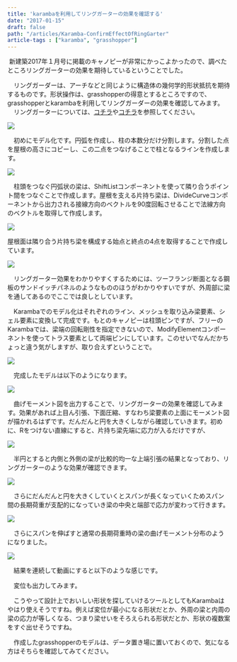 ```yaml
---
title: 'karambaを利用してリングガーターの効果を確認する'
date: "2017-01-15"
draft: false
path: "/articles/Karamba-ConfirmEffectOfRingGarter"
article-tags : ["karamba", "grasshopper"]
---
```


 新建築2017年１月号に掲載のキャノピーが非常にかっこよかったので、調べたところリングガーターの効果を期待しているということでした。  

　リングガーダーは、アーチなどと同じように構造体の幾何学的形状抵抗を期待するものです。形状操作は、grasshopperの得意とするところですので、grasshopperとkarambaを利用してリングガーダーの効果を確認してみます。  
　リングガーターについては、[コチラ](http://www.archstructure.net/asmt/topics/2015/05/weinberg.html)や[コチラ](http://www.archstructure.net/asmt/topics/2015/02/lecture.html)を参照してください。  
  

[![](https://2.bp.blogspot.com/-2jziJwIoq_M/WHtM2V-N3WI/AAAAAAAABUQ/LLCnuykP8qwOZydjsB52__V1IodB8PqigCLcB/s320/%25E3%2583%2588%25E3%2583%2583%25E3%2583%2597%25E7%2594%25BB%25E5%2583%258F.PNG)](https://2.bp.blogspot.com/-2jziJwIoq_M/WHtM2V-N3WI/AAAAAAAABUQ/LLCnuykP8qwOZydjsB52__V1IodB8PqigCLcB/s1600/%25E3%2583%2588%25E3%2583%2583%25E3%2583%2597%25E7%2594%25BB%25E5%2583%258F.PNG)

  

  

　初めにモデル化です。円弧を作成し、柱の本数分だけ分割します。分割した点を屋根の高さにコピーし、この二点をつなげることで柱となるラインを作成します。

[![](https://2.bp.blogspot.com/-RkYlMt5rhA4/WHtxQyKEn4I/AAAAAAAABUg/UjN6x7l8QHIzsAgIqAClAAlvQoUfrnVTQCLcB/s400/%25E6%259F%25B1%25E3%2581%25AE%25E4%25BD%259C%25E6%2588%2590.PNG)](https://2.bp.blogspot.com/-RkYlMt5rhA4/WHtxQyKEn4I/AAAAAAAABUg/UjN6x7l8QHIzsAgIqAClAAlvQoUfrnVTQCLcB/s1600/%25E6%259F%25B1%25E3%2581%25AE%25E4%25BD%259C%25E6%2588%2590.PNG)

  

　柱頭をつなぐ円弧状の梁は、ShiftListコンポーネントを使って隣り合うポイント間をつなぐことで作成します。屋根を支える片持ち梁は、DivideCurveコンポーネントから出力される接線方向のベクトルを90度回転させることで法線方向のベクトルを取得して作成します。

[![](https://4.bp.blogspot.com/-FsVZjhI2dQo/WHty-9J8ffI/AAAAAAAABUk/2XGh92i1rf0QcFpwYTG0EjdqcAoreC82ACLcB/s400/%25E6%25A2%2581%25E3%2581%25AE%25E3%2581%258B%25E3%2581%2591%25E6%2596%25B9.PNG)](https://4.bp.blogspot.com/-FsVZjhI2dQo/WHty-9J8ffI/AAAAAAAABUk/2XGh92i1rf0QcFpwYTG0EjdqcAoreC82ACLcB/s1600/%25E6%25A2%2581%25E3%2581%25AE%25E3%2581%258B%25E3%2581%2591%25E6%2596%25B9.PNG)

  

屋根面は隣り合う片持ち梁を構成する始点と終点の4点を取得することで作成しています。

[![](https://1.bp.blogspot.com/-hwNXDpClpP0/WHt0dMN0pBI/AAAAAAAABUo/ajGrDVhmQeoQggWriT45GglZnC_bUdL3gCLcB/s400/%25E3%2583%2591%25E3%2583%258D%25E3%2583%25AB%25E3%2581%25AE%25E4%25BD%259C%25E6%2588%2590.PNG)](https://1.bp.blogspot.com/-hwNXDpClpP0/WHt0dMN0pBI/AAAAAAAABUo/ajGrDVhmQeoQggWriT45GglZnC_bUdL3gCLcB/s1600/%25E3%2583%2591%25E3%2583%258D%25E3%2583%25AB%25E3%2581%25AE%25E4%25BD%259C%25E6%2588%2590.PNG)

  

　リングガーター効果をわかりやすくするためには、ツーフランジ断面となる鋼板のサンドイッチパネルのようなもののほうがわかりやすいですが、外周部に梁を通してあるのでここでは良しとしています。

  

　Karambaでのモデル化はそれぞれのライン、メッシュを取り込み梁要素、シェル要素に変換して完成です。もとのキャノピーは柱頭ピンですが、フリーのKarambaでは、梁端の回転剛性を指定できないので、ModifyElementコンポーネントを使ってトラス要素として両端ピンにしています。このせいでなんだかちょっと違う気がしますが、取り合えずということで。

[![](https://3.bp.blogspot.com/-RGOLE0zUH9U/WHt5xpIRGJI/AAAAAAAABUw/qfYUcMY_FzEOzo-6kFcVEoQBnhdNOXJMgCLcB/s400/%25E6%259F%25B1%25E3%2583%2588%25E3%2583%25A9%25E3%2582%25B9%25E5%258C%2596.PNG)](https://3.bp.blogspot.com/-RGOLE0zUH9U/WHt5xpIRGJI/AAAAAAAABUw/qfYUcMY_FzEOzo-6kFcVEoQBnhdNOXJMgCLcB/s1600/%25E6%259F%25B1%25E3%2583%2588%25E3%2583%25A9%25E3%2582%25B9%25E5%258C%2596.PNG)

  

　完成したモデルは以下のようになります。

[![](https://4.bp.blogspot.com/-z7KvZ3WD_AQ/WHt7HtGvcYI/AAAAAAAABU0/Lkyr2BUQ_ckXlmz9iQpJs8eooKaP9K_ggCLcB/s400/%25E5%25AE%258C%25E6%2588%2590%25E3%2583%25A2%25E3%2583%2587%25E3%2583%25AB.PNG)](https://4.bp.blogspot.com/-z7KvZ3WD_AQ/WHt7HtGvcYI/AAAAAAAABU0/Lkyr2BUQ_ckXlmz9iQpJs8eooKaP9K_ggCLcB/s1600/%25E5%25AE%258C%25E6%2588%2590%25E3%2583%25A2%25E3%2583%2587%25E3%2583%25AB.PNG)

  

　曲げモーメント図を出力することで、リングガーターの効果を確認してみます。効果があれば上目ん引張、下面圧縮、すなわち梁要素の上面にモーメント図が描かれるはずです。だんだんと円を大きくしながら確認していきます。初めに、Rをつけない直線にすると、片持ち梁先端に応力が入るだけですが、

[![](https://3.bp.blogspot.com/-v16ln_4MwqE/WHt-cKogZXI/AAAAAAAABVI/gbMMmf1sj9YgJbqdleXrWEnUA0VCoI4lwCEw/s400/%25E7%259B%25B4%25E7%25B7%259A.PNG)](https://3.bp.blogspot.com/-v16ln_4MwqE/WHt-cKogZXI/AAAAAAAABVI/gbMMmf1sj9YgJbqdleXrWEnUA0VCoI4lwCEw/s1600/%25E7%259B%25B4%25E7%25B7%259A.PNG)

  

　半円とすると内側と外側の梁が比較的均一な上端引張の結果となっており、リングガーターのような効果が確認できます。

[![](https://2.bp.blogspot.com/-cIeOy_-uG18/WHt-bsMxIeI/AAAAAAAABU8/VDtcb3yB9X4HoysAHVuB_d7IKuYeby78QCEw/s400/%25E5%258D%258A%25E5%2586%2586.PNG)](https://2.bp.blogspot.com/-cIeOy_-uG18/WHt-bsMxIeI/AAAAAAAABU8/VDtcb3yB9X4HoysAHVuB_d7IKuYeby78QCEw/s1600/%25E5%258D%258A%25E5%2586%2586.PNG)

  

　さらにだんだんと円を大きくしていくとスパンが長くなっていくためスパン間の長期荷重が支配的になっていき梁の中央と端部で応力が変わって行きます。

[![](https://1.bp.blogspot.com/-8wFsvNJkjok/WHt-bgvr_EI/AAAAAAAABVA/RK4LdZuevs8CYq28cjUfP15-Q9PfNAnvgCEw/s400/50.PNG)](https://1.bp.blogspot.com/-8wFsvNJkjok/WHt-bgvr_EI/AAAAAAAABVA/RK4LdZuevs8CYq28cjUfP15-Q9PfNAnvgCEw/s1600/50.PNG)

  

　さらにスパンを伸ばすと通常の長期荷重時の梁の曲げモーメント分布のようになりました。

[![](https://3.bp.blogspot.com/-sIDZ6OwgiZk/WHt-btCG-TI/AAAAAAAABVE/D3N1ZgoGzIso-f2g8VLLKPKyxMpNkFqbQCEw/s400/75.PNG)](https://3.bp.blogspot.com/-sIDZ6OwgiZk/WHt-btCG-TI/AAAAAAAABVE/D3N1ZgoGzIso-f2g8VLLKPKyxMpNkFqbQCEw/s1600/75.PNG)

  

　結果を連続して動画にすると以下のような感じです。

  

　変位も出力してみます。

  

　こうやって設計上でおいしい形状を探していけるツールとしてもKarambaはやはり使えそうですね。例えば変位が最小になる形状だとか、外周の梁と内周の梁の応力が等しくなる、つまり梁せいをそろえられる形状だとか、形状の複数案をすぐ出せそうですね。

　作成したgrasshopperのモデルは、データ置き場に置いておくので、気になる方はそちらを確認してみてください。